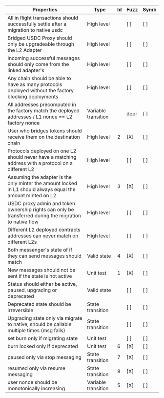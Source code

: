 | Properties                                                                                                  | Type                | Id  | Fuzz | Symb |
| ----------------------------------------------------------------------------------------------------------- | ------------------- | --- | ---- | ---- |
| All in flight transactions should successfully settle after a migration to native usdc                      | High level          |     | [ ]  | [ ]  |
| Bridged USDC Proxy should only be upgradeable through the L2 Adapter                                        | High level          |     | [ ]  | [ ]  |
| Incoming successful messages should only come from the linked adapter's                                     | High level          |     | [ ]  | [ ]  |
| Any chain should be able to have as many protocols deployed without the factory blocking deployments        | High level          |     | [ ]  | [ ]  |
| All addresses precomputed in the factory match the deployed addresses / L1 nonce == L2 factory nonce        | Variable transition |     | depr | [ ]  |
| User who bridges tokens should receive them on the destination chain                                        | High level          | 2   | [X]  | [ ]  |
| Protocols deployed on one L2 should never have a matching address with a protocol on a different L2         | High level          |     | [ ]  | [ ]  |
| Assuming the adapter is the only minter the amount locked in L1 should always equal the amount minted on L2 | High level          | 3   | [X]  | [ ]  |
| USDC proxy admin and token ownership rights can only be transferred during the migration to native flow     | High level          |     | [ ]  | [ ]  |
| Different L2 deployed contracts addresses can never match on different L2s                                  | High level          |     | [ ]  | [ ]  |
| Both messenger's state of if they can send messages should match                                            | Valid state         | 4   | [X]  | [ ]  |
| New messages should not be sent if the state is not active                                                  | Unit test           | 1   | [X]  | [ ]  |
| Status should either be active, paused, upgrading or deprecated                                             | Valid state         |     | [ ]  | [ ]  |
| Deprecated state should be irreversible                                                                     | State transition    |     | [ ]  | [ ]  |
| Upgrading state only via migrate to native, should be callable multiple times (msg fails)                   | State transition    |     | [ ]  | [ ]  |
| set burn only if migrating state                                                                            | Unit test           |     | [ ]  | [ ]  |
| burn locked only if deprecated                                                                              | Unit test           | 6   | [X]  | [ ]  |
| paused only via stop messaging                                                                              | State transition    | 7   | [X]  | [ ]  |
| resumed only via resume messaging                                                                           | State transition    | 8   | [X]  | [ ]  |
| user nonce should be monotonically increasing                                                               | Variable transition | 5   | [X]  | [ ]  |